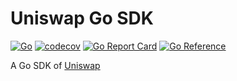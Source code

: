 # Uniswap Go SDK

[![Go](https://github.com/miraclesu/uniswap-sdk-go/workflows/Go/badge.svg?branch=master)](https://github.com/miraclesu/uniswap-sdk-go/actions)
[![codecov](https://codecov.io/gh/miraclesu/uniswap-sdk-go/branch/master/graph/badge.svg)](https://codecov.io/gh/miraclesu/uniswap-sdk-go)
[![Go Report Card](https://goreportcard.com/badge/github.com/miraclesu/uniswap-sdk-go)](https://goreportcard.com/report/github.com/miraclesu/uniswap-sdk-go)
[![Go Reference](https://pkg.go.dev/badge/github.com/miraclesu/uniswap-sdk-go.svg)](https://pkg.go.dev/github.com/miraclesu/uniswap-sdk-go)

A Go SDK of [Uniswap](https://github.com/Uniswap/uniswap-sdk)
